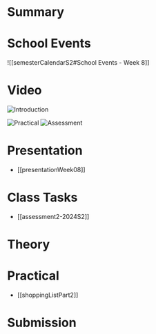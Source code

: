 
# Summary


# School Events
![[semesterCalendarS2#School Events - Week 8]] 

# Video
![Introduction](https://youtu.be/7B6QERTeYYU)


  ![Practical](https://youtu.be/0rY4fMPQtwk)
![Assessment](https://youtu.be/uCfS1UTsFUA)
  

# Presentation
- [[presentationWeek08]]
# Class Tasks

- [[assessment2-2024S2]]

# Theory


# Practical
- [[shoppingListPart2]]

# Submission
